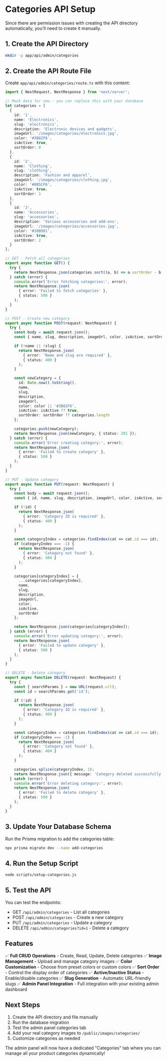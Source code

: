 # Categories API Setup

Since there are permission issues with creating the API directory automatically, you'll need to create it manually.

## 1. Create the API Directory

```bash
mkdir -p app/api/admin/categories
```

## 2. Create the API Route File

Create `app/api/admin/categories/route.ts` with this content:

```typescript
import { NextRequest, NextResponse } from 'next/server';

// Mock data for now - you can replace this with your database
let categories = [
  {
    id: '1',
    name: 'Electronics',
    slug: 'electronics',
    description: 'Electronic devices and gadgets',
    imageUrl: '/images/categories/electronics.jpg',
    color: '#3B82F6',
    isActive: true,
    sortOrder: 0
  },
  {
    id: '2',
    name: 'Clothing',
    slug: 'clothing',
    description: 'Fashion and apparel',
    imageUrl: '/images/categories/clothing.jpg',
    color: '#8B5CF6',
    isActive: true,
    sortOrder: 1
  },
  {
    id: '3',
    name: 'Accessories',
    slug: 'accessories',
    description: 'Various accessories and add-ons',
    imageUrl: '/images/categories/accessories.jpg',
    color: '#10B981',
    isActive: true,
    sortOrder: 2
  }
];

// GET - Fetch all categories
export async function GET() {
  try {
    return NextResponse.json(categories.sort((a, b) => a.sortOrder - b.sortOrder));
  } catch (error) {
    console.error('Error fetching categories:', error);
    return NextResponse.json(
      { error: 'Failed to fetch categories' },
      { status: 500 }
    );
  }
}

// POST - Create new category
export async function POST(request: NextRequest) {
  try {
    const body = await request.json();
    const { name, slug, description, imageUrl, color, isActive, sortOrder } = body;

    if (!name || !slug) {
      return NextResponse.json(
        { error: 'Name and slug are required' },
        { status: 400 }
      );
    }

    const newCategory = {
      id: Date.now().toString(),
      name,
      slug,
      description,
      imageUrl,
      color: color || '#3B82F6',
      isActive: isActive ?? true,
      sortOrder: sortOrder ?? categories.length
    };

    categories.push(newCategory);
    return NextResponse.json(newCategory, { status: 201 });
  } catch (error) {
    console.error('Error creating category:', error);
    return NextResponse.json(
      { error: 'Failed to create category' },
      { status: 500 }
    );
  }
}

// PUT - Update category
export async function PUT(request: NextRequest) {
  try {
    const body = await request.json();
    const { id, name, slug, description, imageUrl, color, isActive, sortOrder } = body;

    if (!id) {
      return NextResponse.json(
        { error: 'Category ID is required' },
        { status: 400 }
      );
    }

    const categoryIndex = categories.findIndex(cat => cat.id === id);
    if (categoryIndex === -1) {
      return NextResponse.json(
        { error: 'Category not found' },
        { status: 404 }
      );
    }

    categories[categoryIndex] = {
      ...categories[categoryIndex],
      name,
      slug,
      description,
      imageUrl,
      color,
      isActive,
      sortOrder
    };

    return NextResponse.json(categories[categoryIndex]);
  } catch (error) {
    console.error('Error updating category:', error);
    return NextResponse.json(
      { error: 'Failed to update category' },
      { status: 500 }
    );
  }
}

// DELETE - Delete category
export async function DELETE(request: NextRequest) {
  try {
    const { searchParams } = new URL(request.url);
    const id = searchParams.get('id');

    if (!id) {
      return NextResponse.json(
        { error: 'Category ID is required' },
        { status: 400 }
      );
    }

    const categoryIndex = categories.findIndex(cat => cat.id === id);
    if (categoryIndex === -1) {
      return NextResponse.json(
        { error: 'Category not found' },
        { status: 404 }
      );
    }

    categories.splice(categoryIndex, 1);
    return NextResponse.json({ message: 'Category deleted successfully' });
  } catch (error) {
    console.error('Error deleting category:', error);
    return NextResponse.json(
      { error: 'Failed to delete category' },
      { status: 500 }
    );
  }
}
```

## 3. Update Your Database Schema

Run the Prisma migration to add the categories table:

```bash
npx prisma migrate dev --name add-categories
```

## 4. Run the Setup Script

```bash
node scripts/setup-categories.js
```

## 5. Test the API

You can test the endpoints:

- GET `/api/admin/categories` - List all categories
- POST `/api/admin/categories` - Create a new category
- PUT `/api/admin/categories` - Update a category
- DELETE `/api/admin/categories?id=1` - Delete a category

## Features

✅ **Full CRUD Operations** - Create, Read, Update, Delete categories
✅ **Image Management** - Upload and manage category images
✅ **Color Customization** - Choose from preset colors or custom colors
✅ **Sort Order** - Control the display order of categories
✅ **Active/Inactive Status** - Enable/disable categories
✅ **Slug Generation** - Automatic URL-friendly slugs
✅ **Admin Panel Integration** - Full integration with your existing admin dashboard

## Next Steps

1. Create the API directory and file manually
2. Run the database migration
3. Test the admin panel categories tab
4. Add your real category images to `/public/images/categories/`
5. Customize categories as needed

The admin panel will now have a dedicated "Categories" tab where you can manage all your product categories dynamically!
